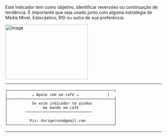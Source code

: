 Este indicador tem como objetivo, identificar reversões ou continuação de tendência. É importante que seja usado junto com alguma estratégia de Média Mível, Estocástico, RSI ou outra de sua preferência.



<img width="266" height="177" alt="image" src="https://github.com/user-attachments/assets/2d1762f3-6e8f-4887-9066-ef593f3481eb" />


---
```text
┌────────────────────────────────────────────────┐
│           ☕ Apoie com um café ☕             │
├────────────────────────────────────────────────┤
│           Se este indicador te ajudou          |   
│                me mande um café                │
│        ──────────────────────────────          │
│                                                │  
│          Pix: dorigerson@gmail.com             │
└────────────────────────────────────────────────┘
```
---




